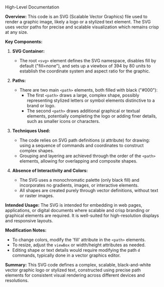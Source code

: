 High-Level Documentation

**Overview:**
This code is an SVG (Scalable Vector Graphics) file used to render a graphic image, likely a logo or a stylized text element. The SVG uses vector paths for precise and scalable visualization which remains crisp at any size.

**Key Components:**

1. **SVG Container:**
   - The root `<svg>` element defines the SVG namespace, disables fill by default ("fill=none"), and sets up a viewbox of 394 by 80 units to establish the coordinate system and aspect ratio for the graphic.

2. **Paths:**
   - There are two main `<path>` elements, both filled with black ("#000"):
     - The first `<path>` draws a large, complex shape, possibly representing stylized letters or symbol elements distinctive to a brand or logo.
     - The second `<path>` draws additional graphical or textual elements, potentially completing the logo or adding finer details, such as smaller icons or characters.

3. **Techniques Used:**
   - The code relies on SVG path definitions (`d` attribute) for drawing: using a sequence of commands and coordinates to construct complex shapes.
   - Grouping and layering are achieved through the order of the `<path>` elements, allowing for overlapping and composite shapes.

4. **Absence of Interactivity and Colors:**
   - The SVG uses a monochromatic palette (only black fill) and incorporates no gradients, images, or interactive elements.
   - All shapes are created purely through vector definitions, without text or raster images.

**Intended Usage:**
The SVG is intended for embedding in web pages, applications, or digital documents where scalable and crisp branding or graphical elements are required. It is well-suited for high-resolution displays and responsive layouts.

**Modification Notes:**
- To change colors, modify the 'fill' attribute in the `<path>` elements.
- To resize, adjust the `viewBox` or width/height attributes as needed.
- Editing shape or text details would require modifying the path `d` commands, typically done in a vector graphics editor.

**Summary:**
This SVG code defines a complex, scalable, black-and-white vector graphic logo or stylized text, constructed using precise path elements for consistent visual rendering across different devices and resolutions.